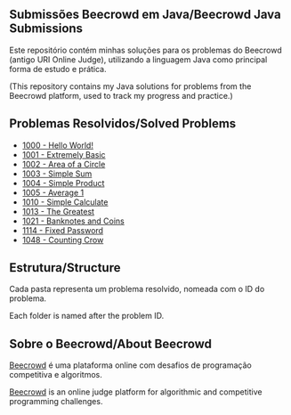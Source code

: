 ## Submissões Beecrowd em Java/Beecrowd Java Submissions

Este repositório contém minhas soluções para os problemas do Beecrowd (antigo URI Online Judge), utilizando a linguagem Java como principal forma de estudo e prática.

(This repository contains my Java solutions for problems from the Beecrowd platform, used to track my progress and practice.)

## Problemas Resolvidos/Solved Problems

-   [1000 - Hello World!](src/iniciante_beginner/BEE1000/Main.java)
-   [1001 - Extremely Basic](src/iniciante_beginner/BEE1001/Main.java)
-   [1002 - Area of a Circle](src/iniciante_beginner/BEE1002/Main.java)
-   [1003 - Simple Sum](src/iniciante_beginner/BEE1003/Main.java)
-   [1004 - Simple Product](src/iniciante_beginner/BEE1004/Main.java)
-   [1005 - Average 1](src/iniciante_beginner/BEE1005/Main.java)
-   [1010 - Simple Calculate](src/iniciante_beginner/BEE1010/Main.java)
-   [1013 - The Greatest](src/iniciante_beginner/BEE1013/Main.java)
-   [1021 - Banknotes and Coins](src/iniciante_beginner/BEE1021/Main.java)
-   [1114 - Fixed Password](src/iniciante_beginner/BEE1114/Main.java)
-   [1048 - Counting Crow](src/iniciante_beginner/BEE1848/Main.java)

## Estrutura/Structure

Cada pasta representa um problema resolvido, nomeada com o ID do problema.

Each folder is named after the problem ID.

## Sobre o Beecrowd/About Beecrowd

[Beecrowd](https://www.beecrowd.com.br) é uma plataforma online com desafios de programação competitiva e algoritmos.

[Beecrowd](https://www.beecrowd.com.br) is an online judge platform for algorithmic and competitive programming challenges.
